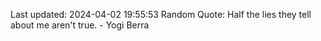 Last updated: 2024-04-02 19:55:53
Random Quote: Half the lies they tell about me aren't true. - Yogi Berra